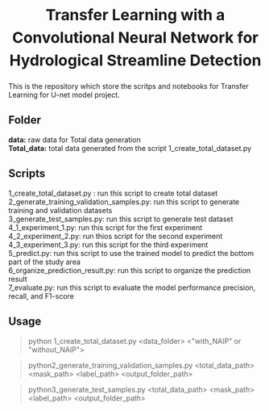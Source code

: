 <h1 style="text-align:center;line-height:1.5em;font-size:30px;">Transfer Learning with a Convolutional Neural Network for Hydrological Streamline Detection</h1>

This is the repository which store the scritps and notebooks for Transfer Learning for U-net model project. 

## Folder  
**data:** raw data for Total data generation  
**Total_data:** total data generated from the script 1_create_total_dataset.py  

## Scripts 
1_create_total_dataset.py : run this script to create total dataset  
2_generate_training_validation_samples.py: run this script to generate training and validation datasets  
3_generate_test_samples.py: run this script to generate test dataset  
4_1_experiment_1.py: run this script for the first experiment  
4_2_experiment_2.py: run thios script for the second experiment  
4_3_experiment_3.py: run this script for the third experiment  
5_predict.py: run this script to use the trained model to predict the bottom part of the study area  
6_organize_prediction_result.py: run this script to organize the prediction result  
7_evaluate.py: run this script to evaluate the model performance precision, recall, and F1-score

## Usage

> python 1_create_total_dataset.py <data_folder> <"with_NAIP" or "without_NAIP">

> python2_generate_training_validation_samples.py <total_data_path> <mask_path> <label_path> <output_folder_path>

> python3_generate_test_samples.py <total_data_path> <mask_path> <label_path> <output_folder_path>
